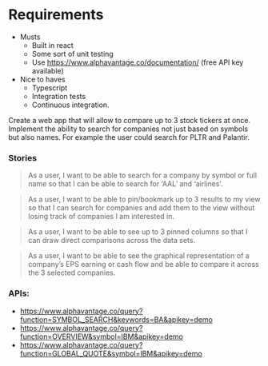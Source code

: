 # Requirements

- Musts
  - Built in react
  - Some sort of unit testing
  - Use https://www.alphavantage.co/documentation/ (free API key available)
- Nice to haves
  - Typescript
  - Integration tests
  - Continuous integration.

Create a web app that will allow to compare up to 3 stock tickers at once. Implement the ability to search for companies not just based on symbols but also names. For example the user could search for PLTR and Palantir.

### Stories

> As a user, I want to be able to search for a company by symbol or full name so that I can be able to search for ‘AAL’ and ‘airlines’.

> As a user, I want to be able to pin/bookmark up to 3 results to my view so that I can search for companies and add them to the view without losing track of companies I am interested in.

> As a user, I want to be able to see up to 3 pinned columns so that I can draw direct comparisons across the data sets.

> As a user, I want to be able to see the graphical representation of a company’s EPS earning or cash flow and be able to compare it across the 3 selected companies.

### APIs:

- https://www.alphavantage.co/query?function=SYMBOL_SEARCH&keywords=BA&apikey=demo
- https://www.alphavantage.co/query?function=OVERVIEW&symbol=IBM&apikey=demo
- https://www.alphavantage.co/query?function=GLOBAL_QUOTE&symbol=IBM&apikey=demo
